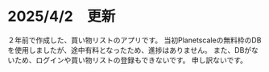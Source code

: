 # 2025/4/2　更新
２年前で作成した、買い物リストのアプリです。
当初Planetscaleの無料枠のDBを使用しましたが、途中有料となったため、進捗はありません。
また、DBがないため、ログインや買い物リストの登録もできないです。
申し訳ないです。